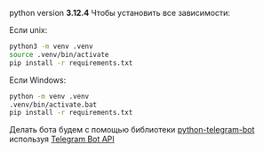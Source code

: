 python version **3.12.4**
Чтобы установить все зависимости:

Eсли unix:

```bash
python3 -m venv .venv
source .venv/bin/activate
pip install -r requirements.txt
```

Если Windows:

```cmd
python -m venv .venv
.venv/bin/activate.bat
pip install -r requirements.txt
```

Делать бота будем с помощью библиотеки [python-telegram-bot](https://python-telegram-bot.org/) используя [Telegram Bot API](https://core.telegram.org/bots/api)